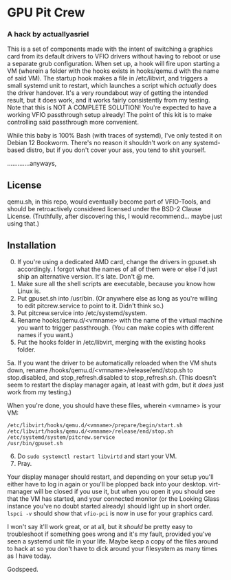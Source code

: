 # GPU Pit Crew 
### A hack by actuallyasriel

This is a set of components made with the intent of switching a graphics card from its default drivers to VFIO drivers without having to reboot or use a separate grub configuration. When set up, a hook will fire upon starting a VM (wherein a folder with the hooks exists in hooks/qemu.d with the name of said VM). The startup hook makes a file in /etc/libvirt, and triggers a small systemd unit to restart, which launches a script which *actually* does the driver handover.
It's a very roundabout way of getting the intended result, but it does work, and it works fairly consistently from my testing.
Note that this is NOT A COMPLETE SOLUTION! You're expected to have a working VFIO passthrough setup already! The point of this kit is to make controlling said passthrough more convenient.

While this baby is 100% Bash (with traces of systemd), I've only tested it on Debian 12 Bookworm. There's no reason it shouldn't work on any systemd-based distro, but if you don't cover your ass, you tend to shit yourself.

.............anyways,

## License
qemu.sh, in this repo, would eventually become part of VFIO-Tools, and should be retroactively considered licensed under the BSD-2 Clause License. (Truthfully, after discovering this, I would recommend... maybe just using that.)

## Installation
0. If you're using a dedicated AMD card, change the drivers in gpuset.sh accordingly. I forgot what the names of all of them were or else I'd just ship an alternative version. It's late. Don't @ me.
1. Make sure all the shell scripts are executable, because you know how Linux is.
2. Put gpuset.sh into /usr/bin. (Or anywhere else as long as you're willing to edit pitcrew.service to point to it. Didn't think so.)
3. Put pitcrew.service into /etc/systemd/system.
4. Rename hooks/qemu.d/\<vmname\> with the name of the virtual machine you want to trigger passthrough. (You can make copies with different names if you want.)
5. Put the hooks folder in /etc/libvirt, merging with the existing hooks folder.
   
5a. If you want the driver to be automatically reloaded when the VM shuts down, rename /hooks/qemu.d/\<vmname\>/release/end/stop.sh to stop.disabled, and stop_refresh.disabled to stop_refresh.sh. (This doesn't seem to restart the display manager again, at least with gdm, but it *does* just work from my testing.)

When you're done, you should have these files, wherein \<vmname\> is your VM:
```
/etc/libvirt/hooks/qemu.d/<vmname>/prepare/begin/start.sh
/etc/libvirt/hooks/qemu.d/<vmname>/release/end/stop.sh
/etc/systemd/system/pitcrew.service
/usr/bin/gpuset.sh
```
6. Do `sudo systemctl restart libvirtd` and start your VM.
7. Pray.

Your display manager should restart, and depending on your setup you'll either have to log in again or you'll be plopped back into your desktop. virt-manager will be closed if you use it, but when you open it you should see that the VM has started, and your connected monitor (or the Looking Glass instance you've no doubt started already) should light up in short order. `lspci -v` should show that `vfio-pci` is now in use for your graphics card.

I won't say it'll work great, or at all, but it *should* be pretty easy to troubleshoot if something goes wrong and it's my fault, provided you've seen a systemd unit file in your life. Maybe keep a copy of the files around to hack at so you don't have to dick around your filesystem as many times as I have today.

Godspeed.
